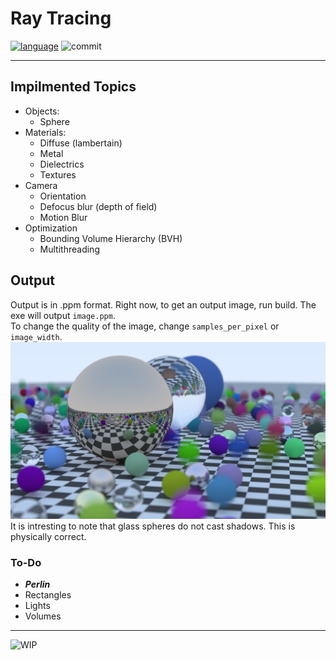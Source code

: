 # Ray Tracing

[![language](https://img.shields.io/badge/-c++17-black?logo=c%2B%2B&17style=social)](https://en.cppreference.com/w/cpp/17)
![commit](https://img.shields.io/github/last-commit/CoderJoshDK/Ray-Tracing?label=last%20update)

---

## Impilmented Topics
 - Objects:  
   - Sphere
 - Materials:  
   - Diffuse (lambertain)
   - Metal
   - Dielectrics
   - Textures
 - Camera
   - Orientation
   - Defocus blur (depth of field)
   - Motion Blur
 - Optimization
   - Bounding Volume Hierarchy (BVH)
   - Multithreading

 
## Output
Output is in .ppm format. Right now, to get an output image, run build. The exe will output `image.ppm`.  
To change the quality of the image, change `samples_per_pixel` or `image_width`.
![sampleRender1](Images/sampleRender1.png)  
It is intresting to note that glass spheres do not cast shadows. This is physically correct.


### To-Do
 - ***Perlin***
 - Rectangles
 - Lights
 - Volumes  

----------
![WIP](https://img.shields.io/static/v1?label=Status&message=WIP&color=red)

